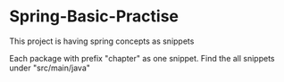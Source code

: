 # Spring-Basic-Practise

This project is having spring concepts as snippets

Each package with prefix "chapter" as one snippet.
Find the all snippets under "src/main/java"

